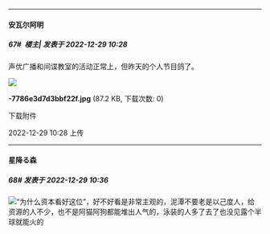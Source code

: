 

*****

####  安瓦尔阿明  
##### 67#         楼主| 发表于 2022-12-29 10:28

声优广播和间谍教室的活动正常上，但昨天的个人节目鸽了。

<img src="https://img.saraba1st.com/forum/202212/29/102837psmo5rsdpos5o89k.jpg" referrerpolicy="no-referrer">

<strong>-7786e3d7d3bbf22f.jpg</strong> (87.2 KB, 下载次数: 0)

下载附件

2022-12-29 10:28 上传



*****

####  星降る森  
##### 68#       发表于 2022-12-29 10:36

<img src="https://static.saraba1st.com/image/smiley/face2017/067.png" referrerpolicy="no-referrer">“为什么资本看好这位”，好不好看是非常主观的，泥潭不要老是以己度人，给资源的人不少，也不是阿猫阿狗都能堆出人气的，泳装的人多了去了也没见露个半球就能火的

